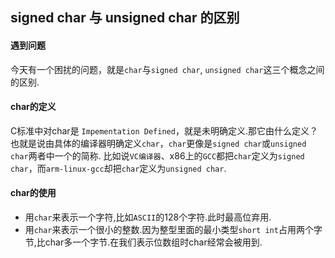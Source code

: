 ## signed char 与 unsigned char 的区别

#### 遇到问题

今天有一个困扰的问题，就是`char`与`signed char`, `unsigned char`这三个概念之间的区别.

#### char的定义

C标准中对char是 `Impementation Defined`，就是未明确定义.那它由什么定义？
也就是说由具体的编译器明确定义`char`，`char`更像是`signed char`或`unsigned char`两者中一个的简称.
比如说`VC编译器`、x86上的`GCC`都把`char`定义为`signed char`，而`arm-linux-gcc`却把`char`定义为`unsigned char`.

#### char的使用

 - 用`char`来表示一个字符,比如`ASCII`的128个字符.此时最高位弃用.
 - 用`char`来表示一个很小的整数.因为整型里面的最小类型`short int`占用两个字节,比char多一个字节.在我们表示位数组时char经常会被用到.

